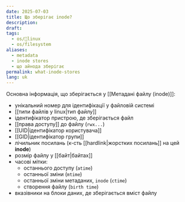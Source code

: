 ```yaml
---
date: 2025-07-03
title: Що зберігає inode?
description: 
draft: 
tags:
  - os/🐧linux
  - os/filesystem
aliases:
  - metadata
  - inode stores
  - що айнода зберігає
permalink: what-inode-stores
lang: uk
---
```


Основна інформація, що зберігається у [[Метадані файлу (inode)]]:

- унікальний номер для ідентифікації у файловій системі
- [[типи файлів у linux|тип файлу]]
- ідентифікатор пристрою, де зберігається файл
- [[права доступу]] до файлу (`rwx...`)
- [[UID|ідентифікатор користувача]]
- [[GID|ідентифікатор групи]]
- лічильник посилань (к-сть [[hardlink|жорстких посилань]] на цей **inode**)
- розмір файлу у [[байт|байтах]]
- часові мітки:
	- останнього доступу (`atime`)
	- останньої зміни (`mtime`)
	- останньої зміни метаданих, `inode` (`ctime`)
	- створення файлу (`birth time`)
- вказівники на блоки даних, де зберігається вміст файлу
